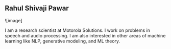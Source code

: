 ## Rahul Shivaji Pawar

![image]

I am a research scientist at Motorola Solutions. I work on problems in speech and audio processing. I am also interested in other areas of machine learning like NLP, generative modeling, and ML theory.